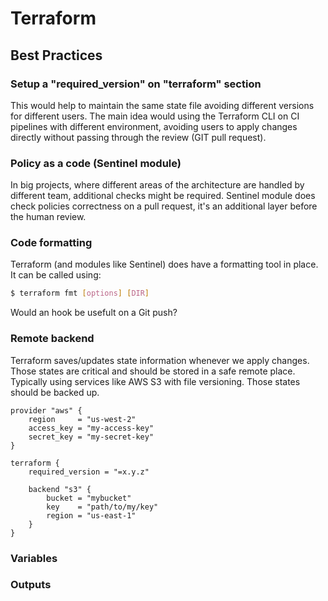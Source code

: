 # Terraform

## Best Practices

### Setup a "required_version" on "terraform" section

This would help to maintain the same state file avoiding different versions for different users.
The main idea would using the Terraform CLI on CI pipelines with different environment, avoiding users to apply changes directly without passing through the review (GIT pull request).

### Policy as a code (Sentinel module)

In big projects, where different areas of the architecture are handled by different team, additional checks might be required. Sentinel module does check policies correctness on a pull request, it's an additional layer before the human review.

### Code formatting

Terraform (and modules like Sentinel) does have a formatting tool in place.
It can be called using:

```sh
$ terraform fmt [options] [DIR]
```

Would an hook be usefult on a Git push?

### Remote backend

Terraform saves/updates state information whenever we apply changes. Those states are critical and should be stored in a safe remote place. Typically using services like AWS S3 with file versioning. Those states should be backed up.

```
provider "aws" {
    region     = "us-west-2"
    access_key = "my-access-key"
    secret_key = "my-secret-key"
}

terraform {
    required_version = "=x.y.z"

    backend "s3" {
        bucket = "mybucket"
        key    = "path/to/my/key"
        region = "us-east-1"
    }
}
```

### Variables

### Outputs